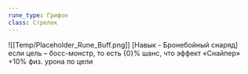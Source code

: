 ```yaml
---
rune_type: Грифон
class: Стрелок
---
```

![[Temp/Placeholder_Rune_Buff.png]]
[Навык - Бронебойный снаряд] если цель – босс-монстр, то есть {0}% шанс, что эффект «Снайпер» +10% физ. урона по цели
